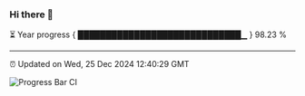 ### Hi there 👋

⏳ Year progress { █████████████████████████████▁ } 98.23 %

---

⏰ Updated on Wed, 25 Dec 2024 12:40:29 GMT

![Progress Bar CI](https://github.com/ZhaoGui/ZhaoGui/workflows/Progress%20Bar%20CI/badge.svg)
